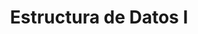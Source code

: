 ---
page_id: course_2
layout: page
title: Estructura de Datos I
description: asdasd
location: ETITC
img: 
redirect: https://github.com/saguileran/ETITC-2024-1/tree/main/Data%20Structure
importance: 1
category: ETITC-1
related_publications: true
---